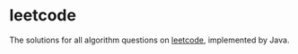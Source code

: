 # leetcode
The solutions for all algorithm questions on [leetcode](https://leetcode.com), implemented by Java.
